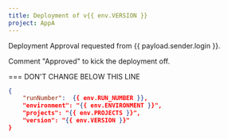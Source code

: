 ```yaml
---
title: Deployment of v{{ env.VERSION }}
project: AppA
---
```


Deployment Approval requested from {{ payload.sender.login }}.

Comment "Approved" to kick the deployment off.

=== DON'T CHANGE BELOW THIS LINE

```json target_payload
{
    "runNumber":  {{ env.RUN_NUMBER }},
    "environment": "{{ env.ENVIRONMENT }}",
    "projects": "{{ env.PROJECTS }}",
    "version": "{{ env.VERSION }}"
}
```
